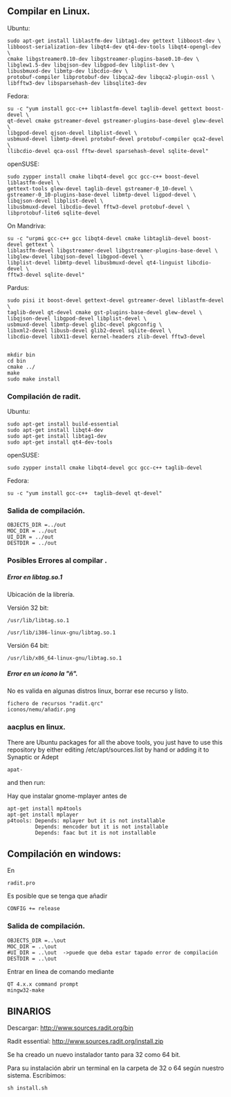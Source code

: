 Compilar en Linux.
-----------------------------------
Ubuntu:

    sudo apt-get install liblastfm-dev libtag1-dev gettext libboost-dev \
    libboost-serialization-dev libqt4-dev qt4-dev-tools libqt4-opengl-dev \
    cmake libgstreamer0.10-dev libgstreamer-plugins-base0.10-dev \
    libglew1.5-dev libqjson-dev libgpod-dev libplist-dev \
    libusbmuxd-dev libmtp-dev libcdio-dev \
    protobuf-compiler libprotobuf-dev libqca2-dev libqca2-plugin-ossl \
    libfftw3-dev libsparsehash-dev libsqlite3-dev
    
    
Fedora:

    su -c "yum install gcc-c++ liblastfm-devel taglib-devel gettext boost-		devel \
    qt-devel cmake gstreamer-devel gstreamer-plugins-base-devel glew-devel \
    libgpod-devel qjson-devel libplist-devel \
    usbmuxd-devel libmtp-devel protobuf-devel protobuf-compiler qca2-devel \
    llibcdio-devel qca-ossl fftw-devel sparsehash-devel sqlite-devel"
    
    
openSUSE:

    sudo zypper install cmake libqt4-devel gcc gcc-c++ boost-devel liblastfm-devel \
    gettext-tools glew-devel taglib-devel gstreamer-0_10-devel \
    gstreamer-0_10-plugins-base-devel libmtp-devel ligpod-devel \
    libqjson-devel libplist-devel \
    libusbmuxd-devel libcdio-devel fftw3-devel protobuf-devel \
    libprotobuf-lite6 sqlite-devel
    
    
On Mandriva:

    su -c "urpmi gcc-c++ gcc libqt4-devel cmake libtaglib-devel boost-devel gettext \
    liblastfm-devel libgstreamer-devel libgstreamer-plugins-base-devel \
    libglew-devel libqjson-devel libgpod-devel \
    libplist-devel libmtp-devel libusbmuxd-devel qt4-linguist libcdio-devel \
    fftw3-devel sqlite-devel"
    
    
Pardus:

    sudo pisi it boost-devel gettext-devel gstreamer-devel liblastfm-devel \
    taglib-devel qt-devel cmake gst-plugins-base-devel glew-devel \
    libqjson-devel libgpod-devel libplist-devel \
    usbmuxd-devel libmtp-devel glibc-devel pkgconfig \
    libxml2-devel libusb-devel glib2-devel sqlite-devel \
    libcdio-devel libX11-devel kernel-headers zlib-devel fftw3-devel
    
    
    mkdir bin
    cd bin
    cmake ../
    make
    sudo make install 


### Compilación de radit.

Ubuntu:

    sudo apt-get install build-essential
    sudo apt-get install libqt4-dev 
    sudo apt-get install libtag1-dev 
    sudo apt-get install qt4-dev-tools 

openSUSE:

    sudo zypper install cmake libqt4-devel gcc gcc-c++ taglib-devel 

Fedora:

    su -c "yum install gcc-c++  taglib-devel qt-devel"
    
### Salida de compilación.

    OBJECTS_DIR =../out
    MOC_DIR = ../out
    UI_DIR = ../out
    DESTDIR = ../out


### Posibles Errores al compilar .

##### Error en  libtag.so.1

Ubicación de la librería.

Versión 32 bit:

    /usr/lib/libtag.so.1  

    /usr/lib/i386-linux-gnu/libtag.so.1

Versión 64 bit:

    /usr/lib/x86_64-linux-gnu/libtag.so.1


##### Error en un icono la "ñ".

No es valida en algunas distros linux, borrar ese recurso y listo.

    fichero de recursos "radit.qrc"
    iconos/nemu/añadir.png


### aacplus en linux.

There are Ubuntu packages for all the above tools, you just have to use this repository by
either editing /etc/apt/sources.list by hand or adding it to Synaptic or Adept

    apat-

and then run:

Hay que instalar gnome-mplayer antes de

    apt-get install mp4tools
    apt-get install mplayer
    p4tools: Depends: mplayer but it is not installable
             Depends: mencoder but it is not installable
             Depends: faac but it is not installable

            


Compilación en windows:
---------------------

En 

    radit.pro


Es posible que se tenga que añadir 

    CONFIG += release


### Salida de compilación.


    OBJECTS_DIR =..\out
    MOC_DIR = ..\out
    #UI_DIR = ..\out  ->puede que deba estar tapado error de compilación 
    DESTDIR = ..\out

Entrar en linea de comando mediante 

    QT 4.x.x command prompt
    mingw32-make



BINARIOS
---------------------
            
Descargar: http://www.sources.radit.org/bin

Radit essential: http://www.sources.radit.org/install.zip

Se ha creado un nuevo instalador tanto para 32 como 64 bit.

Para su instalación abrir un terminal en la carpeta de 32 o 64 según nuestro sistema.
Escribimos:

    sh install.sh



